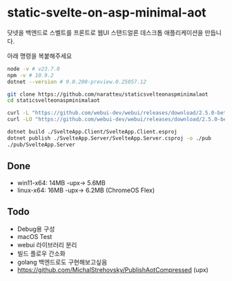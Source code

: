 # static-svelte-on-asp-minimal-aot

닷넷을 백엔드로 스벨트를 프론트로 웹UI 스탠드얼론 데스크톱 애플리케이션을 만듭니다.

아래 명령을 복붙해주세요

```bash
node -v # v23.7.0
npm -v # 10.9.2
dotnet --version # 9.0.200-preview.0.25057.12

git clone https://github.com/naratteu/staticsvelteonaspminimalaot
cd staticsvelteonaspminimalaot

curl -L "https://github.com/webui-dev/webui/releases/download/2.5.0-beta.2/webui-windows-msvc-x64.zip" | tar -x # 윈도우용 명령
curl -LO "https://github.com/webui-dev/webui/releases/download/2.5.0-beta.2/webui-linux-gcc-x64.zip" && unzip *.zip # wsl 명령

dotnet build ./SvelteApp.Client/SvelteApp.Client.esproj
dotnet publish ./SvelteApp.Server/SvelteApp.Server.csproj -o ./pub
./pub/SvelteApp.Server
```

## Done

- win11-x64: 14MB -upx-> 5.6MB
- linux-x64: 16MB -upx-> 6.2MB (ChromeOS Flex)

## Todo

- Debug용 구성
- macOS Test
- webui 라이브러리 분리
- 빌드 플로우 간소화
- golang 백엔드로도 구현해보고싶음
- https://github.com/MichalStrehovsky/PublishAotCompressed (upx)
